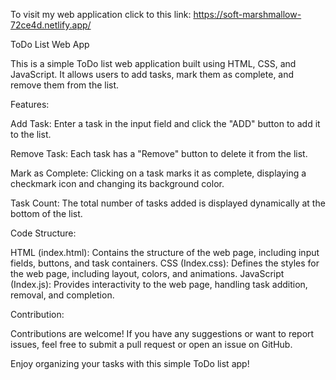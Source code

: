 To visit my web application click to this link: https://soft-marshmallow-72ce4d.netlify.app/

ToDo List Web App

This is a simple ToDo list web application built using HTML, CSS, and JavaScript. It allows users to add tasks, mark them as complete, and remove them from the list.


Features:

Add Task: Enter a task in the input field and click the "ADD" button to add it to the list.

Remove Task: Each task has a "Remove" button to delete it from the list.

Mark as Complete: Clicking on a task marks it as complete, displaying a checkmark icon and changing its background color.

Task Count: The total number of tasks added is displayed dynamically at the bottom of the list.

Code Structure:

HTML (index.html): Contains the structure of the web page, including input fields, buttons, and task containers.
CSS (Index.css): Defines the styles for the web page, including layout, colors, and animations.
JavaScript (Index.js): Provides interactivity to the web page, handling task addition, removal, and completion.


Contribution:

Contributions are welcome! If you have any suggestions or want to report issues, feel free to submit a pull request or open an issue on GitHub.


Enjoy organizing your tasks with this simple ToDo list app!
